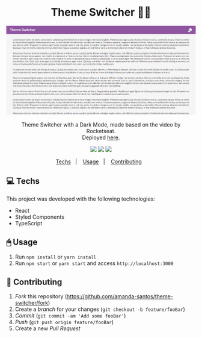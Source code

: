 <h1 align="center">
    Theme Switcher 🌙🌚
</h1>
<img src="assets/demo.gif" />
<p align="center">
	Theme Switcher with a Dark Mode, made based on the video by Rocketseat.
	<br>
  Deployed <a href="https://themeswitch.netlify.app/">here</a>.
</p>
<p align="center">
    <img src="https://img.shields.io/netlify/664c9a22-1949-48e2-ab83-237026a7b8f3?style=flat-square" />
	<img src="https://img.shields.io/npm/v/npm" />
	<img src="https://img.shields.io/github/license/amanda-santos/theme-switcher?style=flat-square" />
</p>
<p align="center">
  <a href="#-techs">Techs</a>&nbsp;&nbsp;&nbsp;|&nbsp;&nbsp;&nbsp;
  <a href="#-usage">Usage</a>&nbsp;&nbsp;&nbsp;|&nbsp;&nbsp;&nbsp;
  <a href="#-contributing">Contributing</a>&nbsp;&nbsp;&nbsp;
</p>

## 💻 Techs

This project was developed with the following technologies:

- React
- Styled Components
- TypeScript

## 🖱 Usage

1.  Run `npm install` or `yarn install`
2.  Run `npm start` or `yarn start` and access `http://localhost:3000`

## 🤔 Contributing

1. _Fork_ this repository (<https://github.com/amanda-santos/theme-switcher/fork>)
2. Create a _branch_ for your changes (`git checkout -b feature/fooBar`)
3. _Commit_ (`git commit -am 'Add some fooBar'`)
4. _Push_ (`git push origin feature/fooBar`)
5. Create a new _Pull Request_
